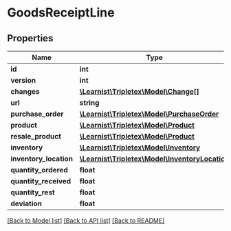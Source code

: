 # GoodsReceiptLine

## Properties
Name | Type | Description | Notes
------------ | ------------- | ------------- | -------------
**id** | **int** |  | [optional] 
**version** | **int** |  | [optional] 
**changes** | [**\Learnist\Tripletex\Model\Change[]**](Change.md) |  | [optional] 
**url** | **string** |  | [optional] 
**purchase_order** | [**\Learnist\Tripletex\Model\PurchaseOrder**](PurchaseOrder.md) |  | [optional] 
**product** | [**\Learnist\Tripletex\Model\Product**](Product.md) |  | 
**resale_product** | [**\Learnist\Tripletex\Model\Product**](Product.md) |  | [optional] 
**inventory** | [**\Learnist\Tripletex\Model\Inventory**](Inventory.md) |  | [optional] 
**inventory_location** | [**\Learnist\Tripletex\Model\InventoryLocation**](InventoryLocation.md) |  | [optional] 
**quantity_ordered** | **float** |  | [optional] 
**quantity_received** | **float** |  | 
**quantity_rest** | **float** |  | [optional] 
**deviation** | **float** |  | [optional] 

[[Back to Model list]](../../README.md#documentation-for-models) [[Back to API list]](../../README.md#documentation-for-api-endpoints) [[Back to README]](../../README.md)

